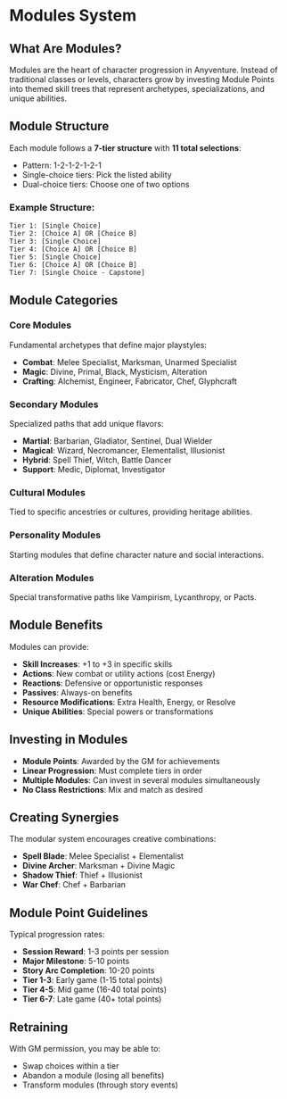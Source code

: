 # Modules System

## What Are Modules?
Modules are the heart of character progression in Anyventure. Instead of traditional classes or levels, characters grow by investing Module Points into themed skill trees that represent archetypes, specializations, and unique abilities.

## Module Structure
Each module follows a **7-tier structure** with **11 total selections**:
- Pattern: 1-2-1-2-1-2-1
- Single-choice tiers: Pick the listed ability
- Dual-choice tiers: Choose one of two options

### Example Structure:
```
Tier 1: [Single Choice]
Tier 2: [Choice A] OR [Choice B]
Tier 3: [Single Choice]
Tier 4: [Choice A] OR [Choice B]
Tier 5: [Single Choice]
Tier 6: [Choice A] OR [Choice B]
Tier 7: [Single Choice - Capstone]
```

## Module Categories

### Core Modules
Fundamental archetypes that define major playstyles:
- **Combat**: Melee Specialist, Marksman, Unarmed Specialist
- **Magic**: Divine, Primal, Black, Mysticism, Alteration
- **Crafting**: Alchemist, Engineer, Fabricator, Chef, Glyphcraft

### Secondary Modules
Specialized paths that add unique flavors:
- **Martial**: Barbarian, Gladiator, Sentinel, Dual Wielder
- **Magical**: Wizard, Necromancer, Elementalist, Illusionist
- **Hybrid**: Spell Thief, Witch, Battle Dancer
- **Support**: Medic, Diplomat, Investigator

### Cultural Modules
Tied to specific ancestries or cultures, providing heritage abilities.

### Personality Modules
Starting modules that define character nature and social interactions.

### Alteration Modules
Special transformative paths like Vampirism, Lycanthropy, or Pacts.

## Module Benefits
Modules can provide:
- **Skill Increases**: +1 to +3 in specific skills
- **Actions**: New combat or utility actions (cost Energy)
- **Reactions**: Defensive or opportunistic responses
- **Passives**: Always-on benefits
- **Resource Modifications**: Extra Health, Energy, or Resolve
- **Unique Abilities**: Special powers or transformations

## Investing in Modules
- **Module Points**: Awarded by the GM for achievements
- **Linear Progression**: Must complete tiers in order
- **Multiple Modules**: Can invest in several modules simultaneously
- **No Class Restrictions**: Mix and match as desired

## Creating Synergies
The modular system encourages creative combinations:
- **Spell Blade**: Melee Specialist + Elementalist
- **Divine Archer**: Marksman + Divine Magic
- **Shadow Thief**: Thief + Illusionist
- **War Chef**: Chef + Barbarian

## Module Point Guidelines
Typical progression rates:
- **Session Reward**: 1-3 points per session
- **Major Milestone**: 5-10 points
- **Story Arc Completion**: 10-20 points
- **Tier 1-3**: Early game (1-15 total points)
- **Tier 4-5**: Mid game (16-40 total points)
- **Tier 6-7**: Late game (40+ total points)

## Retraining
With GM permission, you may be able to:
- Swap choices within a tier
- Abandon a module (losing all benefits)
- Transform modules (through story events)